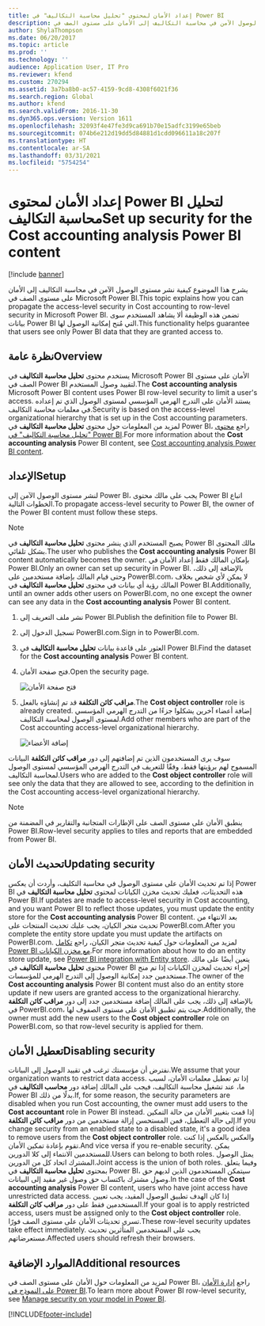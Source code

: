 ```yaml
---
title: إعداد الأمان لمحتوى "تحليل محاسبة التكاليف" في Power BI
description: يشرح هذا الموضوع كيفية نشر مستوى الوصول الآمن في محاسبة التكاليف إلى الأمان على مستوى الصف في Microsoft Power BI.
author: ShylaThompson
ms.date: 06/20/2017
ms.topic: article
ms.prod: ''
ms.technology: ''
audience: Application User, IT Pro
ms.reviewer: kfend
ms.custom: 270294
ms.assetid: 3a7ba8b0-ac57-4159-9cd8-4308f6021f36
ms.search.region: Global
ms.author: kfend
ms.search.validFrom: 2016-11-30
ms.dyn365.ops.version: Version 1611
ms.openlocfilehash: 32093f4e47fe3d9ca691b70e15adfc3199e65beb
ms.sourcegitcommit: 074b6e212d19dd5d84881d1cdd096611a18c207f
ms.translationtype: HT
ms.contentlocale: ar-SA
ms.lasthandoff: 03/31/2021
ms.locfileid: "5754254"
---
```

# <a name="set-up-security-for-the-cost-accounting-analysis-power-bi-content"></a><span data-ttu-id="11e91-103">إعداد الأمان لمحتوى Power BI لتحليل محاسبة التكاليف</span><span class="sxs-lookup"><span data-stu-id="11e91-103">Set up security for the Cost accounting analysis Power BI content</span></span>

[!include [banner](../includes/banner.md)]

<span data-ttu-id="11e91-104">يشرح هذا الموضوع كيفية نشر مستوى الوصول الآمن في محاسبة التكاليف إلى الأمان على مستوى الصف في Microsoft Power BI.</span><span class="sxs-lookup"><span data-stu-id="11e91-104">This topic explains how you can propagate the access-level security in Cost accounting to row-level security in Microsoft Power BI.</span></span> <span data-ttu-id="11e91-105">تضمن هذه الوظيفة ألا يشاهد المستخدم سوى بيانات Power BI التي مُنح إمكانية الوصول لها.</span><span class="sxs-lookup"><span data-stu-id="11e91-105">This functionality helps guarantee that users see only Power BI data that they are granted access to.</span></span>

## <a name="overview"></a><span data-ttu-id="11e91-106">نظرة عامة</span><span class="sxs-lookup"><span data-stu-id="11e91-106">Overview</span></span>

<span data-ttu-id="11e91-107">يستخدم محتوى **تحليل محاسبة التكاليف** في Microsoft Power BI الأمان على مستوى الصف في Power BI لتقييد وصول المستخدم.</span><span class="sxs-lookup"><span data-stu-id="11e91-107">The **Cost accounting analysis** Microsoft Power BI content uses Power BI row-level security to limit a user's access.</span></span> <span data-ttu-id="11e91-108">يستند الأمان على التدرج الهرمي المؤسسي لمستوى الوصول الذي تم إعداده في معلمات محاسبة التكاليف.</span><span class="sxs-lookup"><span data-stu-id="11e91-108">Security is based on the access-level organizational hierarchy that is set up in the Cost accounting parameters.</span></span> <span data-ttu-id="11e91-109">لمزيد من المعلومات حول محتوى **تحليل محاسبة التكاليف** في Power BI، راجع [محتوى "تحليل محاسبة التكاليف" في Power BI](cost-accounting-analysis-content-pack.md).</span><span class="sxs-lookup"><span data-stu-id="11e91-109">For more information about the **Cost accounting analysis** Power BI content, see [Cost accounting analysis Power BI content](cost-accounting-analysis-content-pack.md).</span></span>

## <a name="setup"></a><span data-ttu-id="11e91-110">الإعداد</span><span class="sxs-lookup"><span data-stu-id="11e91-110">Setup</span></span>
<span data-ttu-id="11e91-111">لنشر مستوى الوصول الآمن إلى Power BI، يجب على مالك محتوى Power BI اتباع الخطوات التالية.</span><span class="sxs-lookup"><span data-stu-id="11e91-111">To propagate access-level security to Power BI, the owner of the Power BI content must follow these steps.</span></span>

> [!NOTE]
> <span data-ttu-id="11e91-112">يصبح المستخدم الذي ينشر محتوى **تحليل محاسبة التكاليف** في Power BI مالك المحتوى بشكل تلقائي.</span><span class="sxs-lookup"><span data-stu-id="11e91-112">The user who publishes the **Cost accounting analysis** Power BI content automatically becomes the owner.</span></span> <span data-ttu-id="11e91-113">بإمكان المالك فقط إعداد الأمان في Power BI.</span><span class="sxs-lookup"><span data-stu-id="11e91-113">Only an owner can set up security in Power BI.</span></span> <span data-ttu-id="11e91-114">بالإضافة إلى ذلك، وحتى قيام المالك بإضافة مستخدمين على PowerBI.com، لا يمكن لأي شخص بخلاف المالك رؤية أي بيانات في محتوى **تحليل محاسبة التكاليف** في Power BI.</span><span class="sxs-lookup"><span data-stu-id="11e91-114">Additionally, until an owner adds other users on PowerBI.com, no one except the owner can see any data in the **Cost accounting analysis** Power BI content.</span></span>

1. <span data-ttu-id="11e91-115">نشر ملف التعريف إلى Power BI.</span><span class="sxs-lookup"><span data-stu-id="11e91-115">Publish the definition file to Power BI.</span></span>
2. <span data-ttu-id="11e91-116">تسجيل الدخول إلى PowerBI.com.</span><span class="sxs-lookup"><span data-stu-id="11e91-116">Sign in to PowerBI.com.</span></span>
3. <span data-ttu-id="11e91-117">العثور على قاعدة بيانات **تحليل محاسبة التكاليف** في Power BI.</span><span class="sxs-lookup"><span data-stu-id="11e91-117">Find the dataset for the **Cost accounting analysis** Power BI content.</span></span>
4. <span data-ttu-id="11e91-118">فتح صفحة الأمان.</span><span class="sxs-lookup"><span data-stu-id="11e91-118">Open the security page.</span></span>

    ![فتح صفحة الأمان](./media/CA-picture-1.png)

5. <span data-ttu-id="11e91-120">**مراقب كائن التكلفة** قد تم إنشاؤه بالفعل.</span><span class="sxs-lookup"><span data-stu-id="11e91-120">The **Cost object controller** role is already created.</span></span> <span data-ttu-id="11e91-121">إضافة أعضاء آخرين يشكلوا جزءًا من التدرج الهرمي المؤسسي لمستوى الوصول لمحاسبة التكاليف.</span><span class="sxs-lookup"><span data-stu-id="11e91-121">Add other members who are part of the Cost accounting access-level organizational hierarchy.</span></span>

    ![إضافة الأعضاء](./media/CA-picture-2.png)

<span data-ttu-id="11e91-123">سوف يرى المستخدمون الذين تم إضافتهم إلى دور **مراقب كائن التكلفة** البيانات المسموح لهم برؤيتها فقط، وفقًا للتعريف في التدرج الهرمي المؤسسي لمستوى الوصول لمحاسبة التكاليف.</span><span class="sxs-lookup"><span data-stu-id="11e91-123">Users who are added to the **Cost object controller** role will see only the data that they are allowed to see, according to the definition in the Cost accounting access-level organizational hierarchy.</span></span>

> [!NOTE]
> <span data-ttu-id="11e91-124">ينطبق الأمان على مستوى الصف على الإطارات المتجانبة والتقارير في المضمنة من Power BI.</span><span class="sxs-lookup"><span data-stu-id="11e91-124">Row-level security applies to tiles and reports that are embedded from Power BI.</span></span>

## <a name="updating-security"></a><span data-ttu-id="11e91-125">تحديث الأمان</span><span class="sxs-lookup"><span data-stu-id="11e91-125">Updating security</span></span>
<span data-ttu-id="11e91-126">إذا تم تحديث الأمان على مستوى الوصول في محاسبة التكليف، وأردت أن يعكس Power BI هذه التحديثات، فعليك تحديث مخزن الكيانات لمحتوى **تحليل محاسبة التكاليف** في Power BI.</span><span class="sxs-lookup"><span data-stu-id="11e91-126">If updates are made to access-level security in Cost accounting, and you want Power BI to reflect those updates, you must update the entity store for the **Cost accounting analysis** Power BI content.</span></span> <span data-ttu-id="11e91-127">بعد الانتهاء من تحديث متجر الكيان، يجب عليك تحديث المنتجات على PowerBI.com.</span><span class="sxs-lookup"><span data-stu-id="11e91-127">After you complete the entity store update you must update the artifacts on PowerBI.com.</span></span> <span data-ttu-id="11e91-128">لمزيد من المعلومات حول كيفية تحديث متجر الكيان، راجع [تكامل Power BI مع مخزن الكيانات](power-bi-integration-entity-store.md#update-entity-store).</span><span class="sxs-lookup"><span data-stu-id="11e91-128">For more information about how to do an entity store update, see [Power BI integration with Entity store](power-bi-integration-entity-store.md#update-entity-store).</span></span> <span data-ttu-id="11e91-129">يتعين أيضًا على مالك محتوى **تحليل محاسبة التكاليف** في Power BI إجراء تحديث لمخزن الكيانات إذا تم منح مستخدمين جدد إمكانية الوصول إلى التدرج الهرمي للمؤسسات.</span><span class="sxs-lookup"><span data-stu-id="11e91-129">The owner of the **Cost accounting analysis** Power BI content must also do an entity store update if new users are granted access to the organizational hierarchy.</span></span> <span data-ttu-id="11e91-130">بالإضافة إلى ذلك، يجب على المالك إضافة مستخدمين جدد إلى دور **مراقب كائن التكلفة** في PowerBI.com، حيث يتم تطبيق الأمان على مستوى الصفوف لها.</span><span class="sxs-lookup"><span data-stu-id="11e91-130">Additionally, the owner must add the new users to the **Cost object controller** role on PowerBI.com, so that row-level security is applied for them.</span></span>

## <a name="disabling-security"></a><span data-ttu-id="11e91-131">تعطيل الأمان</span><span class="sxs-lookup"><span data-stu-id="11e91-131">Disabling security</span></span>
<span data-ttu-id="11e91-132">نفترض أن مؤسستك ترغب في تقييد الوصول إلى البيانات.</span><span class="sxs-lookup"><span data-stu-id="11e91-132">We assume that your organization wants to restrict data access.</span></span> <span data-ttu-id="11e91-133">إذا تم تعطيل معلمات الأمان، لسبب ما، عند تشغيل محاسبة التكاليف، فيجب على المالك إضافة دور **محاسب التكاليف** في Power BI بدلًا من ذلك.</span><span class="sxs-lookup"><span data-stu-id="11e91-133">If, for some reason, the security parameters are disabled when you run Cost accounting, the owner must add users to the **Cost accountant** role in Power BI instead.</span></span> <span data-ttu-id="11e91-134">إذا قمت بتغيير الأمان من حالة التمكين إلى حالة التعطيل، فمن المستحسن إزالة مستخدمين من دور **مراقب كائن التكلفة**.</span><span class="sxs-lookup"><span data-stu-id="11e91-134">If you change security from an enabled state to a disabled state, it's a good idea to remove users from the **Cost object controller** role.</span></span> <span data-ttu-id="11e91-135">والعكس بالعكس إذا كنت تقوم بإعادة تمكين الأمان.</span><span class="sxs-lookup"><span data-stu-id="11e91-135">And vice versa if you re-enable security.</span></span> <span data-ttu-id="11e91-136">يمكن للمستخدمين الانتماء إلى كلا الدورين.</span><span class="sxs-lookup"><span data-stu-id="11e91-136">Users can belong to both roles.</span></span> <span data-ttu-id="11e91-137">يمثل الوصول المشترك اتحاد كل من الدورين.</span><span class="sxs-lookup"><span data-stu-id="11e91-137">Joint access is the union of both roles.</span></span> <span data-ttu-id="11e91-138">وفيما يتعلق بمحتوى **تحليل محاسبة التكاليف** في Power BI، سيتمكن المستخدمون الذين لديهم حق وصول مشترك باكتساب حق وصول غير مقيد إلى البيانات.</span><span class="sxs-lookup"><span data-stu-id="11e91-138">In the case of the **Cost accounting analysis** Power BI content, users who have joint access have unrestricted data access.</span></span> <span data-ttu-id="11e91-139">إذا كان الهدف تطبيق الوصول المقيد، يجب تعيين المستخدمين فقط على دور **مراقب كائن التكلفة**.</span><span class="sxs-lookup"><span data-stu-id="11e91-139">If your goal is to apply restricted access, users must be assigned only to the **Cost object controller** role.</span></span> <span data-ttu-id="11e91-140">تسري تحديثات الأمان على مستوى الصف فورًا.</span><span class="sxs-lookup"><span data-stu-id="11e91-140">These row-level security updates take effect immediately.</span></span> <span data-ttu-id="11e91-141">يجب على المستخدمين المتأثرين تحديث مستعرضاتهم.</span><span class="sxs-lookup"><span data-stu-id="11e91-141">Affected users should refresh their browsers.</span></span>

## <a name="additional-resources"></a><span data-ttu-id="11e91-142">الموارد الإضافية</span><span class="sxs-lookup"><span data-stu-id="11e91-142">Additional resources</span></span>
<span data-ttu-id="11e91-143">لمزيد من المعلومات حول الأمان على مستوى الصف في Power BI، راجع [إدارة الأمان على النموذج في Power BI](https://powerbi.microsoft.com/documentation/powerbi-admin-rls/#manage-security-on-your-model).</span><span class="sxs-lookup"><span data-stu-id="11e91-143">To learn more about Power BI row-level security, see [Manage security on your model in Power BI](https://powerbi.microsoft.com/documentation/powerbi-admin-rls/#manage-security-on-your-model).</span></span>


[!INCLUDE[footer-include](../../../includes/footer-banner.md)]